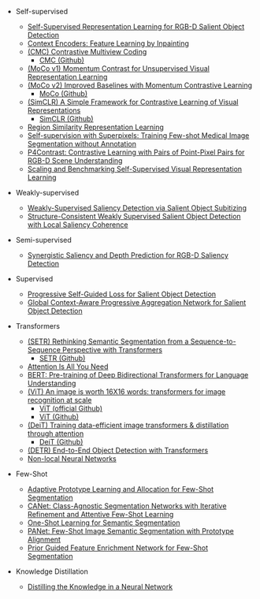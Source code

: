 - Self-supervised
  + [Self-Supervised Representation Learning for RGB-D Salient Object Detection](https://arxiv.org/pdf/2101.12482.pdf)
  + [Context Encoders: Feature Learning by Inpainting](https://arxiv.org/pdf/1604.07379.pdf)
  + [(CMC) Contrastive Multiview Coding](https://arxiv.org/pdf/1906.05849.pdf)
    + [CMC (Github)](https://github.com/HobbitLong/CMC) 
  + [(MoCo v1) Momentum Contrast for Unsupervised Visual Representation Learning](https://arxiv.org/pdf/1911.05722.pdf)
  + [(MoCo v2) Improved Baselines with Momentum Contrastive Learning](https://arxiv.org/pdf/2003.04297.pdf)
    + [MoCo (Github)](https://github.com/facebookresearch/moco) 
  + [(SimCLR) A Simple Framework for Contrastive Learning of Visual Representations](https://arxiv.org/pdf/2002.05709.pdf)
    + [SimCLR (Github)](https://github.com/google-research/simclr) 
  + [Region Similarity Representation Learning](https://arxiv.org/pdf/2103.12902.pdf)
  + [Self-supervision with Superpixels: Training Few-shot Medical Image Segmentation without Annotation](https://arxiv.org/pdf/2007.09886.pdf)  
  + [P4Contrast: Contrastive Learning with Pairs of Point-Pixel Pairs for RGB-D Scene Understanding](https://arxiv.org/pdf/2012.13089.pdf)
  + [Scaling and Benchmarking Self-Supervised Visual Representation Learning](https://arxiv.org/pdf/1905.01235.pdf)
  


- Weakly-supervised
  + [Weakly-Supervised Saliency Detection via Salient Object Subitizing](https://arxiv.org/pdf/2101.00932.pdf)
  + [Structure-Consistent Weakly Supervised Salient Object Detection with Local Saliency Coherence](https://arxiv.org/pdf/2012.04404.pdf)

- Semi-supervised
  + [Synergistic Saliency and Depth Prediction for RGB-D Saliency Detection](https://arxiv.org/pdf/2007.01711.pdf)

- Supervised
  + [Progressive Self-Guided Loss for Salient Object Detection](https://arxiv.org/pdf/2101.02412.pdf)
  + [Global Context-Aware Progressive Aggregation Network for Salient Object Detection](https://arxiv.org/pdf/2003.00651.pdf)

- Transformers
  + [(SETR) Rethinking Semantic Segmentation from a Sequence-to-Sequence Perspective with Transformers](https://arxiv.org/pdf/2012.15840.pdf)
    + [SETR (Github)](https://github.com/fudan-zvg/SETR)
  + [Attention Is All You Need](https://arxiv.org/pdf/1706.03762.pdf)
  + [BERT: Pre-training of Deep Bidirectional Transformers for Language Understanding](https://arxiv.org/pdf/1810.04805.pdf)
  + [(ViT) An image is worth 16X16 words: transformers for image recognition at scale](https://arxiv.org/pdf/2010.11929.pdf)
    + [ViT (official Github)](https://github.com/google-research/vision_transformer)
    + [ViT (Github)](https://github.com/lucidrains/vit-pytorch)
  + [(DeiT) Training data-efficient image transformers & distillation through attention](https://arxiv.org/pdf/2012.12877.pdf)
    + [DeiT (Github)](https://github.com/facebookresearch/deit)
  + [(DETR) End-to-End Object Detection with Transformers](https://arxiv.org/pdf/2005.12872.pdf)
  + [Non-local Neural Networks](https://arxiv.org/pdf/1711.07971.pdf)
 
- Few-Shot
  + [Adaptive Prototype Learning and Allocation for Few-Shot Segmentation](https://arxiv.org/pdf/2104.01893.pdf)
  + [CANet: Class-Agnostic Segmentation Networks with Iterative Refinement and Attentive Few-Shot Learning](https://arxiv.org/pdf/1903.02351v1.pdf)
  + [One-Shot Learning for Semantic Segmentation](https://arxiv.org/pdf/1709.03410.pdf)
  + [PANet: Few-Shot Image Semantic Segmentation with Prototype Alignment](https://arxiv.org/pdf/1908.06391.pdf)
  + [Prior Guided Feature Enrichment Network for Few-Shot Segmentation](https://arxiv.org/pdf/2008.01449.pdf)

- Knowledge Distillation
  + [Distilling the Knowledge in a Neural Network](https://arxiv.org/pdf/1503.02531.pdf)

